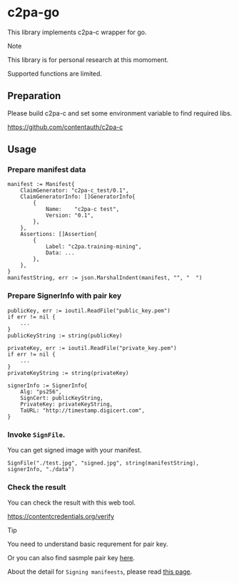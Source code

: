 # c2pa-go
This library implements c2pa-c wrapper for go.

> [!NOTE]
> This library is for personal research at this momoment.
>
> Supported functions are limited.

## Preparation
Please build c2pa-c and set some environment variable to find required libs.

https://github.com/contentauth/c2pa-c

## Usage

### Prepare manifest data
```
manifest := Manifest{
    ClaimGenerator: "c2pa-c_test/0.1",
    ClaimGeneratorInfo: []GeneratorInfo{
        {
            Name:    "c2pa-c test",
            Version: "0.1",
        },
    },
    Assertions: []Assertion{
        {
            Label: "c2pa.training-mining",
            Data: ...
        },
    },
}
manifestString, err := json.MarshalIndent(manifest, "", "  ")
```

### Prepare SignerInfo with pair key
```
publicKey, err := ioutil.ReadFile("public_key.pem")
if err != nil {
    ...
}
publicKeyString := string(publicKey)

privateKey, err := ioutil.ReadFile("private_key.pem")
if err != nil {
    ...
}
privateKeyString := string(privateKey)

signerInfo := SignerInfo{
    Alg: "ps256",
    SignCert: publicKeyString,
    PrivateKey: privateKeyString,
    TaURL: "http://timestamp.digicert.com",
}
```

### Invoke `SignFile`.

You can get signed image with your manifest.

```
SignFile("./test.jpg", "signed.jpg", string(manifestString), signerInfo, "./data")
```

### Check the result
You can check the result with this web tool.

https://contentcredentials.org/verify

> [!TIP]
> You need to understand basic requrement for pair key.
> 
>Or you can also find sasmple pair key [here](https://github.com/contentauth/c2patool/tree/main/sample).
> 
> About the detail for `Signing manifeests`, please read [this page](https://opensource.contentauthenticity.org/docs/manifest/signing-manifests).

